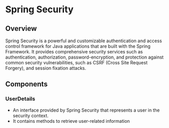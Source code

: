 # Spring Security

## Overview
Spring Security is a powerful and customizable authentication and access control framework for Java applications that are built with the Spring Framework.
It provides comprehensive security services such as authentication, authorization, password-encryption, and protection against common security vulnerabilities, 
such as CSRF (Cross Site Request Forgery), and session fixation attacks.

## Components
### UserDetails
- An interface provided by Spring Security that represents a user in the security context.
- It contains methods to retrieve user-related information
